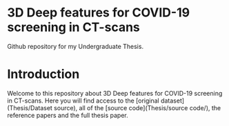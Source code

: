# 3D Deep features for COVID-19 screening in CT-scans

Github repository for my Undergraduate Thesis.

# Introduction

Welcome to this repository about 3D Deep features for COVID-19 screening in CT-scans. Here you will find access to the [original dataset](Thesis/Dataset source), all of the [source code](Thesis/source code/), the reference papers and the full thesis paper. 


